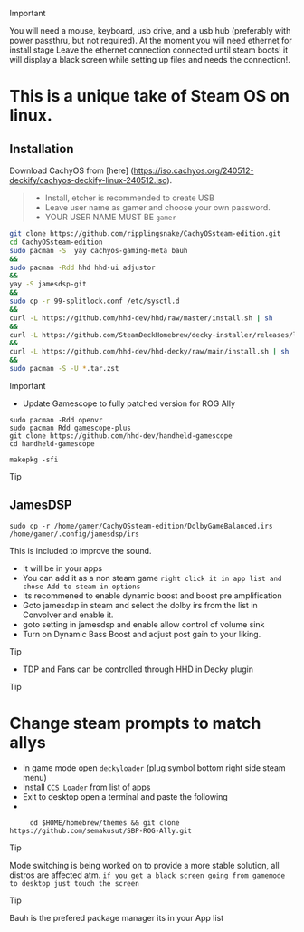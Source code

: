 > [!IMPORTANT]
> You will need a mouse, keyboard, usb drive, and a usb hub (preferably with power passthru, but not required).
> At the moment you will need ethernet for install stage
> Leave the ethernet connection connected until steam boots! it will display a black screen while setting up files and needs the connection!.
> 

# This is a unique take of Steam OS on linux.

## Installation

Download CachyOS from [here] (https://iso.cachyos.org/240512-deckify/cachyos-deckify-linux-240512.iso).
> + Install, etcher  is recommended to create USB
> + Leave user name as gamer and choose your own password.
> + YOUR USER NAME MUST BE `gamer`
```sh
git clone https://github.com/ripplingsnake/CachyOSsteam-edition.git
cd CachyOSsteam-edition
sudo pacman -S  yay cachyos-gaming-meta bauh
&&
sudo pacman -Rdd hhd hhd-ui adjustor
&&
yay -S jamesdsp-git 
&&
sudo cp -r 99-splitlock.conf /etc/sysctl.d
&&
curl -L https://github.com/hhd-dev/hhd/raw/master/install.sh | sh
&&
curl -L https://github.com/SteamDeckHomebrew/decky-installer/releases/latest/download/install_release.sh | sh
&&
curl -L https://github.com/hhd-dev/hhd-decky/raw/main/install.sh | sh
&&
sudo pacman -S -U *.tar.zst

```

> [!IMPORTANT]
> + Update Gamescope to fully patched version for ROG Ally
```
sudo pacman -Rdd openvr
sudo pacman Rdd gamescope-plus
git clone https://github.com/hhd-dev/handheld-gamescope
cd handheld-gamescope

makepkg -sfi
```
> [!TIP]
> ## JamesDSP
> ```
> sudo cp -r /home/gamer/CachyOSsteam-edition/DolbyGameBalanced.irs /home/gamer/.config/jamesdsp/irs
> ```
> This is included to improve the sound.
> + It will be in your apps
> + You can add it as a non steam game `right click it in app list and chose Add to steam in options`
> + Its recommened to enable dynamic boost and boost pre amplification
> + Goto jamesdsp in steam and select the dolby irs from the list in Convolver and enable it.
> + goto setting in jamesdsp and enable allow control of volume sink 
> + Turn on Dynamic Bass Boost and adjust post gain to your liking.


> [!TIP]
> + TDP and Fans can be controlled through HHD in Decky plugin


>[!TIP]
> # Change steam prompts to match allys
> + In game mode open `deckyloader` (plug symbol bottom right side steam menu)
> + Install `CCS Loader` from list of apps
> +  Exit to desktop open a terminal and paste the following
> +  
 ```
      cd $HOME/homebrew/themes && git clone https://github.com/semakusut/SBP-ROG-Ally.git

```

>[!TIP]
> Mode switching is being worked on to provide a more stable solution, all distros are affected atm.
> `if you get a black screen going from gamemode to desktop just touch the screen`

>[!TIP]
> Bauh is the prefered package manager its in your App list 








